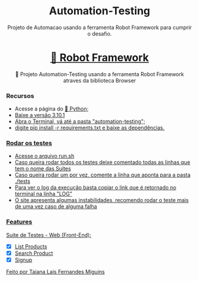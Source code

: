 <h1 align="center">Automation-Testing</h1>
<p align="center">Projeto de Automacao usando a ferramenta Robot Framework para cumprir o desafio.</p>
<h1 align="center">
    <a href="https://robotframework.org/">🔗 Robot Framework</a>
</h1>
<p align="center">🚀 Projeto Automation-Testing usando a ferramenta Robot Framework atraves da biblioteca Browser </p>


### Recursos
 - Acesse a página do <a href="https://www.python.org/downloads/">🔗 Python;
 - Baixe a versão 3.10.1
 - Abra o Terminal, vá até a pasta "automation-testing";
 - digite pip install -r requirements.txt e baixe as dependências.

### Rodar os testes
 - Acesse o arquivo run.sh
 - Caso queira rodar todos os testes deixe comentado todas as linhas que tem o nome das Suítes
 - Caso queira rodar um por vez, comente a linha que aponta para a pasta ./tests
 - Para ver o log da execução basta copiar o link que é retornado no terminal na linha "LOG"
 - O site apresenta algumas instabilidades, recomendo rodar o teste mais de uma vez caso de alguma falha

### Features

Suite de Testes - Web (Front-End):
- [x] List Products
- [X] Search Product
- [X] Signup

<p>Feito por <a href="">Taiana Lais Fernandes Miguins</a></p>